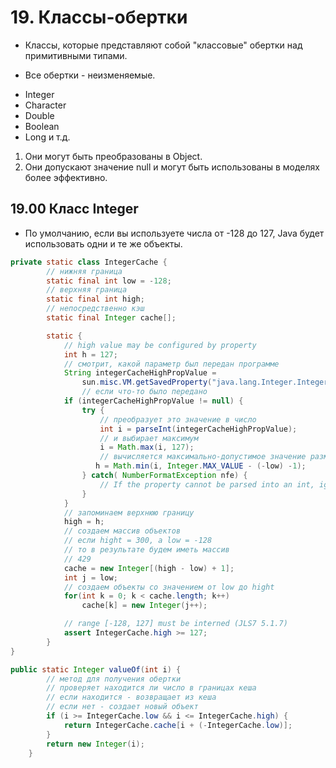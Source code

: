 # 19. Классы-обертки

* Классы, которые представляют собой "классовые" обертки над примитивными типами.

* Все обертки - неизменяемые.

- Integer
- Character
- Double
- Boolean 
- Long 
и т.д.

1. Они могут быть преобразованы в Object.
2. Они допускают значение null и могут быть использованы в моделях более эффективно.

## 19.00 Класс Integer

* По умолчанию, если вы используете числа от -128 до 127, Java будет использовать одни и те же объекты.

```JAVA
private static class IntegerCache {
		// нижняя граница
        static final int low = -128;
        // верхняя граница
        static final int high;
        // непосредственно кэш
        static final Integer cache[];

        static {
            // high value may be configured by property
            int h = 127;
            // смотрит, какой параметр был передан программе
            String integerCacheHighPropValue =
                sun.misc.VM.getSavedProperty("java.lang.Integer.IntegerCache.high");
                // если что-то было передано
            if (integerCacheHighPropValue != null) {
                try {
                	// преобразует это значение в число
                    int i = parseInt(integerCacheHighPropValue);
                    // и выбирает максимум
                    i = Math.max(i, 127);
                    // вычисляется максимально-допустимое значение размера кэша
                   h = Math.min(i, Integer.MAX_VALUE - (-low) -1);
                } catch( NumberFormatException nfe) {
                    // If the property cannot be parsed into an int, ignore it.
                }
            }
            // запоминаем верхнюю границу
            high = h;
            // создаем массив объектов
            // если hight = 300, а low = -128
            // то в результате будем иметь массив 
            // 429
            cache = new Integer[(high - low) + 1];
            int j = low;
            // создаем объекты со значением от low до hight
            for(int k = 0; k < cache.length; k++)
                cache[k] = new Integer(j++);

            // range [-128, 127] must be interned (JLS7 5.1.7)
            assert IntegerCache.high >= 127;
        }
}

public static Integer valueOf(int i) {
		// метод для получения обертки
		// проверяет находится ли число в границах кеша
		// если находится - возвращает из кеша
		// если нет - создает новый объект
        if (i >= IntegerCache.low && i <= IntegerCache.high) {
            return IntegerCache.cache[i + (-IntegerCache.low)];
        }
        return new Integer(i);
    }
```